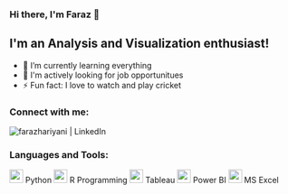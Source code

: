 ### Hi there, I'm Faraz 👋

## I'm an Analysis and Visualization enthusiast!

- 🌱 I’m currently learning everything
- 👯 I'm actively looking for job opportunitues
- ⚡ Fun fact: I love to watch and play cricket 


### Connect with me:

[<img align="left" alt="farazhariyani | LinkedIn" src="https://img.shields.io/badge/linkedin-%230077B5.svg?&style=for-the-badge&logo=linkedin&logoColor=white" />][linkedin]

<br />

### Languages and Tools:
<img width="24" src="https://simpleicons.org/icons/python.svg" /> Python
<img width="24" src="https://simpleicons.org/icons/r.svg" /> R Programming
<img width="24" src="https://simpleicons.org/icons/tableau.svg" /> Tableau
<img width="24" src="https://simpleicons.org/icons/powerbi.svg" /> Power BI
<img width="24" src="https://simpleicons.org/icons/microsoftexcel.svg" /> MS Excel



<br />
<br />



[linkedin]: https://www.linkedin.com/in/farazhariyani/